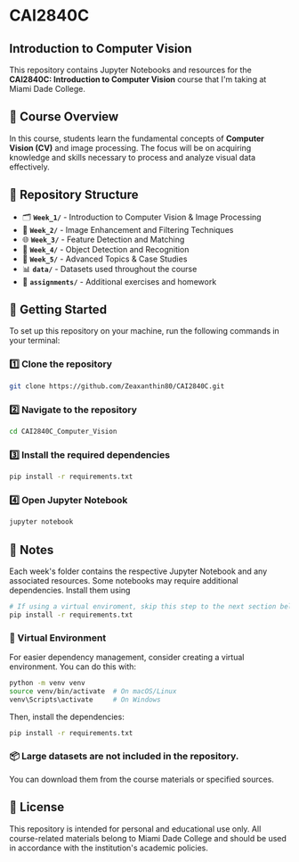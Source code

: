 # CAI2840C
## Introduction to Computer Vision

This repository contains Jupyter Notebooks and resources for the **CAI2840C: Introduction to Computer Vision** course that I'm taking at Miami Dade College.

## 📖 Course Overview

In this course, students learn the fundamental concepts of **Computer Vision (CV)** and image processing. The focus will be on acquiring knowledge and skills necessary to process and analyze visual data effectively.

## 📂 Repository Structure

- 🗂 **`Week_1/`** - Introduction to Computer Vision & Image Processing
- 📑 **`Week_2/`** - Image Enhancement and Filtering Techniques
- 🌐 **`Week_3/`** - Feature Detection and Matching
- 🤖 **`Week_4/`** - Object Detection and Recognition
- 🚀 **`Week_5/`** - Advanced Topics & Case Studies
- 📊 **`data/`** - Datasets used throughout the course
- 📝 **`assignments/`** - Additional exercises and homework

## 🚀 Getting Started

To set up this repository on your machine, run the following commands in your terminal:

### 1️⃣ Clone the repository
```sh
git clone https://github.com/Zeaxanthin80/CAI2840C.git
```
### 2️⃣ Navigate to the repository
```sh
cd CAI2840C_Computer_Vision
```
### 3️⃣ Install the required dependencies
```sh
pip install -r requirements.txt
```
### 4️⃣ Open Jupyter Notebook
```sh
jupyter notebook
```

## 📝 Notes
Each week's folder contains the respective Jupyter Notebook and any associated resources.
Some notebooks may require additional dependencies. Install them using
```sh
# If using a virtual enviroment, skip this step to the next section below.
pip install -r requirements.txt
```

### 🔧 Virtual Environment 
For easier dependency management, consider creating a virtual environment. You can do this with:
```sh
python -m venv venv
source venv/bin/activate  # On macOS/Linux
venv\Scripts\activate     # On Windows
```
Then, install the dependencies:
```sh
pip install -r requirements.txt
```

### 📦 Large datasets are not included in the repository. 
You can download them from the course materials or specified sources.

## 📜 License
This repository is intended for personal and educational use only. All course-related materials belong to Miami Dade College and should be used in accordance with the institution's academic policies.
